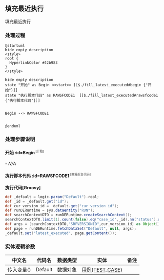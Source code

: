 ## 填充最近执行 <!-- {docsify-ignore-all} -->

   填充最近执行

### 处理过程

```plantuml
@startuml
hide empty description
<style>
root {
  HyperlinkColor #42b983
}
</style>

hide empty description
state "开始" as Begin <<start>> [[$./fill_latest_executed#begin {"开始"}]]
state "执行脚本代码" as RAWSFCODE1  [[$./fill_latest_executed#rawsfcode1 {"执行脚本代码"}]]


Begin --> RAWSFCODE1


@enduml
```


### 处理步骤说明

#### 开始 :id=Begin<sup class="footnote-symbol"> <font color=gray size=1>[开始]</font></sup>



*- N/A*
#### 执行脚本代码 :id=RAWSFCODE1<sup class="footnote-symbol"> <font color=gray size=1>[直接后台代码]</font></sup>



<p class="panel-title"><b>执行代码[Groovy]</b></p>

```groovy
def _default = logic.param("Default").real;
def _id = _default.get("id");
def cur_version_id = _default.get("cur_version_id");
def runDERuntime = sys.dataentity("RUN");
def searchContextDTO = runDERuntime.createSearchContext();
searchContextDTO.limit(1).count(false).eq("case_id",_id).nn("status").sort("executed_at,desc");
def args = [searchContextDTO,"SRFVERSIONID",cur_version_id] as Object[];
def page = runDERuntime.fetchDataSet("Default", null, args);
_default.set("latest_executed", page.getContent());
```



### 实体逻辑参数

|    中文名   |    代码名    |  数据类型    |  实体   |备注 |
| --------| --------| -------- | -------- | --------   |
|传入变量(<i class="fa fa-check"/></i>)|Default|数据对象|[用例(TEST_CASE)](module/TestMgmt/test_case.md)||
